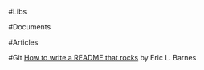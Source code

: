 #Libs

#Documents

#Articles

#Git
[How to write a README that rocks](https://dotdev.co/how-to-write-a-readme-that-rocks-bc29f279611a) by Eric L. Barnes
